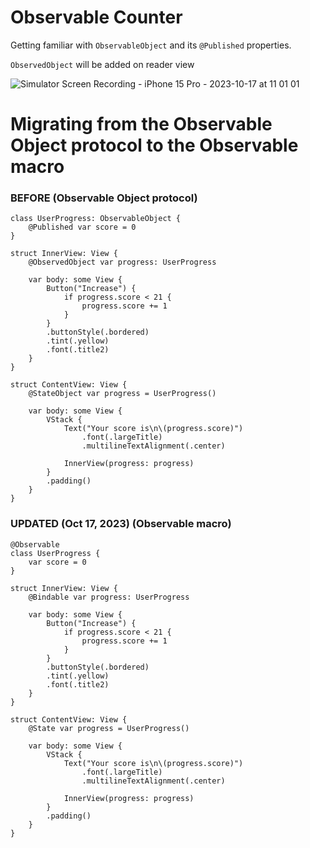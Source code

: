 
# Observable Counter

Getting familiar with `ObservableObject`  and its `@Published` properties. 

`ObservedObject` will be added on reader view 

![Simulator Screen Recording - iPhone 15 Pro - 2023-10-17 at 11 01 01](https://github.com/manuelsalinas-mx/SwiftUI-Samples/assets/110424672/d0e54b85-0c42-47d3-bde0-1ac3f4881148)


# Migrating from the **Observable Object protocol** to the **Observable macro**

### **BEFORE** (Observable Object protocol)
```
class UserProgress: ObservableObject {
    @Published var score = 0
}

struct InnerView: View {
    @ObservedObject var progress: UserProgress

    var body: some View {
        Button("Increase") {
            if progress.score < 21 {
                progress.score += 1
            }
        }
        .buttonStyle(.bordered)
        .tint(.yellow)
        .font(.title2)
    }
}

struct ContentView: View {
    @StateObject var progress = UserProgress()
    
    var body: some View {
        VStack {
            Text("Your score is\n\(progress.score)")
                .font(.largeTitle)
                .multilineTextAlignment(.center)
            
            InnerView(progress: progress)
        }
        .padding()
    }
}
```


### **UPDATED (Oct 17, 2023) (Observable macro)**
```
@Observable
class UserProgress {
    var score = 0
}

struct InnerView: View {
    @Bindable var progress: UserProgress

    var body: some View {
        Button("Increase") {
            if progress.score < 21 {
                progress.score += 1
            }
        }
        .buttonStyle(.bordered)
        .tint(.yellow)
        .font(.title2)
    }
}

struct ContentView: View {
    @State var progress = UserProgress()
    
    var body: some View {
        VStack {
            Text("Your score is\n\(progress.score)")
                .font(.largeTitle)
                .multilineTextAlignment(.center)
            
            InnerView(progress: progress)
        }
        .padding()
    }
}
```
